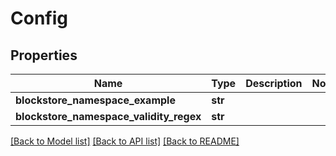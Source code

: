# Config


## Properties
Name | Type | Description | Notes
------------ | ------------- | ------------- | -------------
**blockstore_namespace_example** | **str** |  | 
**blockstore_namespace_validity_regex** | **str** |  | 

[[Back to Model list]](../README.md#documentation-for-models) [[Back to API list]](../README.md#documentation-for-api-endpoints) [[Back to README]](../README.md)


